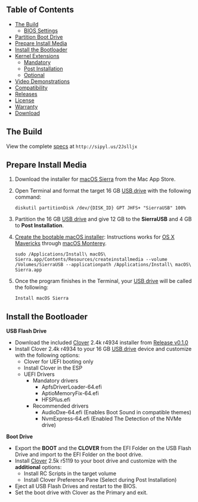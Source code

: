 ## Table of Contents

* [The Build](#the-build)
  * [BIOS Settings](#bios-settings)
* [Partition Boot Drive](#partition-boot-drive)
* [Prepare Install Media](#prepare-install-media)
* [Install the Bootloader](#install-the-bootloader)
* [Kernel Extensions](#kernel-extensions)
  * [Mandatory](#mandatory)
  * [Post Installation](#post-installation)
  * [Optional](#optional)
* [Video Demonstrations](#video-demonstrations)
* [Compatibility](#compatibility)
* [Releases](#releases)
* [License](#license)
* [Warranty](#warranty)
* [Download](#download)

## The Build
View the complete [specs](https://www.dualbootpc.com/systems/laptop/) at `http://sipyl.us/2Jslljx`

## Prepare Install Media
1. Download the installer for [macOS Sierra](https://www.dualbootpc.com/software/system/macos/sierra/) from the Mac App Store.
2. Open Terminal and format the target 16 GB [USB drive](https://www.dualbootpc.com/hardware/usb/) with the following command:

    `diskutil partitionDisk /dev/{DISK_ID} GPT JHFS+ "SierraUSB" 100%` 
    
3. Partition the 16 GB [USB drive](https://www.dualbootpc.com/hardware/usb/) and give 12 GB to the **SierraUSB** and 4 GB to **Post Installation**.
4. [Create the bootable macOS installer](https://www.dualbootpc.com/guide/creating-a-usb-installer/): Instructions works for [OS X Mavericks](https://www.dualbootpc.com/software/system/macos/mavericks/) through [macOS Monterey](https://www.dualbootpc.com/software/system/macos/monterey/).

    `sudo /Applications/Install\ macOS\ Sierra.app/Contents/Resources/createinstallmedia --volume /Volumes/SierraUSB --applicationpath /Applications/Install\ macOS\ Sierra.app`
5. Once the program finishes in the Terminal, your [USB drive](https://www.dualbootpc.com/hardware/usb/) will be called the following:

    `Install macOS Sierra`
    
## Install the Bootloader
**USB Flash Drive**
* Download the included [Clover](https://www.dualbootpc.com/software/bootloader/clover/) 2.4k r4934 installer from [Release v0.1.0](https://github.com/Sipylus/Arctic-Fox/releases/tag/0.1.0)
* Install Clover 2.4k r4934 to your 16 GB [USB drive](https://www.dualbootpc.com/hardware/usb/) device and customize with the following options:
  * Clover for UEFI booting only
  * Install Clover in the ESP
  * UEFI Drivers
    * Mandatory drivers
      * ApfsDriverLoader-64.efi
      * AptioMemoryFix-64.efi
      * HFSPlus.efi
    * Recommended drivers
      * AudioDxe-64.efi (Enables Boot Sound in compatible themes)
      * NvmExpress-64.efi (Enabled The Detection of the NVMe drive)

**Boot Drive**
* Export the **BOOT** and the **CLOVER** from the EFI Folder on the USB Flash Drive and import to the EFI Folder on the boot drive.
* Install [Clover](https://www.dualbootpc.com/software/bootloader/clover/) 2.5k r5119 to your boot drive and customize with the **additional** options:
  * Install RC Scripts in the target volume
  * Install Clover Preference Pane (Select during Post Installation)
* Eject all USB Flash Drives and restart to the BIOS.
* Set the boot drive with Clover as the Primary and exit.
